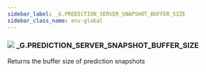 ```yaml
---
sidebar_label: _G.PREDICTION_SERVER_SNAPSHOT_BUFFER_SIZE
sidebar_class_name: env-global
---
```


### ![](/img/wiki/global.png) **_G**.PREDICTION_SERVER_SNAPSHOT_BUFFER_SIZE
Returns the buffer size of prediction snapshots<br/>
